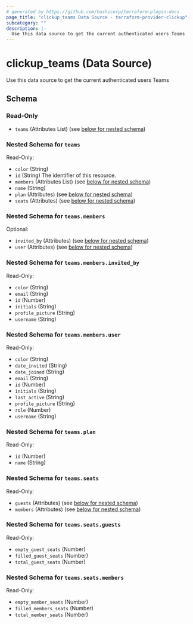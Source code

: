 ```yaml
---
# generated by https://github.com/hashicorp/terraform-plugin-docs
page_title: "clickup_teams Data Source - terraform-provider-clickup"
subcategory: ""
description: |-
  Use this data source to get the current authenticated users Teams
---
```


# clickup_teams (Data Source)

Use this data source to get the current authenticated users Teams



<!-- schema generated by tfplugindocs -->
## Schema

### Read-Only

- `teams` (Attributes List) (see [below for nested schema](#nestedatt--teams))

<a id="nestedatt--teams"></a>
### Nested Schema for `teams`

Read-Only:

- `color` (String)
- `id` (String) The identifier of this resource.
- `members` (Attributes List) (see [below for nested schema](#nestedatt--teams--members))
- `name` (String)
- `plan` (Attributes) (see [below for nested schema](#nestedatt--teams--plan))
- `seats` (Attributes) (see [below for nested schema](#nestedatt--teams--seats))

<a id="nestedatt--teams--members"></a>
### Nested Schema for `teams.members`

Optional:

- `invited_by` (Attributes) (see [below for nested schema](#nestedatt--teams--members--invited_by))
- `user` (Attributes) (see [below for nested schema](#nestedatt--teams--members--user))

<a id="nestedatt--teams--members--invited_by"></a>
### Nested Schema for `teams.members.invited_by`

Read-Only:

- `color` (String)
- `email` (String)
- `id` (Number)
- `initials` (String)
- `profile_picture` (String)
- `username` (String)


<a id="nestedatt--teams--members--user"></a>
### Nested Schema for `teams.members.user`

Read-Only:

- `color` (String)
- `date_invited` (String)
- `date_joined` (String)
- `email` (String)
- `id` (Number)
- `initials` (String)
- `last_active` (String)
- `profile_picture` (String)
- `role` (Number)
- `username` (String)



<a id="nestedatt--teams--plan"></a>
### Nested Schema for `teams.plan`

Read-Only:

- `id` (Number)
- `name` (String)


<a id="nestedatt--teams--seats"></a>
### Nested Schema for `teams.seats`

Read-Only:

- `guests` (Attributes) (see [below for nested schema](#nestedatt--teams--seats--guests))
- `members` (Attributes) (see [below for nested schema](#nestedatt--teams--seats--members))

<a id="nestedatt--teams--seats--guests"></a>
### Nested Schema for `teams.seats.guests`

Read-Only:

- `empty_guest_seats` (Number)
- `filled_guest_seats` (Number)
- `total_guest_seats` (Number)


<a id="nestedatt--teams--seats--members"></a>
### Nested Schema for `teams.seats.members`

Read-Only:

- `empty_member_seats` (Number)
- `filled_members_seats` (Number)
- `total_member_seats` (Number)
